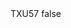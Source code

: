 <?xml version="1.0" encoding="UTF-8"?>
<CustomMetadata xmlns="http://soap.sforce.com/2006/04/metadata">
    <label>TXU57</label>
    <protected>false</protected>
</CustomMetadata>

